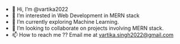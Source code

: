 - 👋 Hi, I’m @vartika2022
- 👀 I’m interested in Web Development in MERN stack
- 🌱 I’m currently exploring Machine Learning.
- 💞️ I’m looking to collaborate on projects involving MERN stack.
- 📫 How to reach me ?? Email me at vartika.singh2022@gmail.com

<!---
vartika2022/vartika2022 is a ✨ special ✨ repository because its `README.md` (this file) appears on your GitHub profile.
You can click the Preview link to take a look at your changes.
--->
